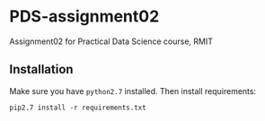 # PDS-assignment02
Assignment02 for Practical Data Science course, RMIT

## Installation
Make sure you have `python2.7` installed. Then install requirements:

`pip2.7 install -r requirements.txt`
